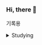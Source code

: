 


### Hi, there 👋

기록용 

<details>
<summary>
   Studying
</summary>
    
   <img alt="Java" src ="https://img.shields.io/badge/Java-007396.svg?&style=for-the-badge&logo=Java&logoColor=white"/>

</details>




